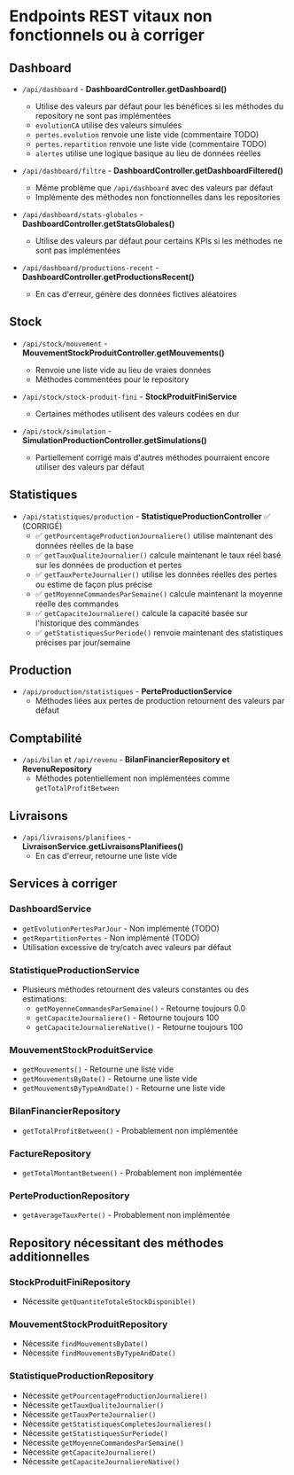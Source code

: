 # Endpoints REST vitaux non fonctionnels ou à corriger

## Dashboard
- `/api/dashboard` - **DashboardController.getDashboard()**
  - Utilise des valeurs par défaut pour les bénéfices si les méthodes du repository ne sont pas implémentées
  - `evolutionCA` utilise des valeurs simulées
  - `pertes.evolution` renvoie une liste vide (commentaire TODO)
  - `pertes.repartition` renvoie une liste vide (commentaire TODO)
  - `alertes` utilise une logique basique au lieu de données réelles

- `/api/dashboard/filtre` - **DashboardController.getDashboardFiltered()**
  - Même problème que `/api/dashboard` avec des valeurs par défaut
  - Implémente des méthodes non fonctionnelles dans les repositories

- `/api/dashboard/stats-globales` - **DashboardController.getStatsGlobales()**
  - Utilise des valeurs par défaut pour certains KPIs si les méthodes ne sont pas implémentées

- `/api/dashboard/productions-recent` - **DashboardController.getProductionsRecent()**
  - En cas d'erreur, génère des données fictives aléatoires

## Stock
- `/api/stock/mouvement` - **MouvementStockProduitController.getMouvements()**
  - Renvoie une liste vide au lieu de vraies données
  - Méthodes commentées pour le repository

- `/api/stock/stock-produit-fini` - **StockProduitFiniService**
  - Certaines méthodes utilisent des valeurs codées en dur

- `/api/stock/simulation` - **SimulationProductionController.getSimulations()**
  - Partiellement corrigé mais d'autres méthodes pourraient encore utiliser des valeurs par défaut

## Statistiques
- `/api/statistiques/production` - **StatistiqueProductionController** ✅ (CORRIGÉ)
  - ✅ `getPourcentageProductionJournaliere()` utilise maintenant des données réelles de la base
  - ✅ `getTauxQualiteJournalier()` calcule maintenant le taux réel basé sur les données de production et pertes
  - ✅ `getTauxPerteJournalier()` utilise les données réelles des pertes ou estime de façon plus précise
  - ✅ `getMoyenneCommandesParSemaine()` calcule maintenant la moyenne réelle des commandes
  - ✅ `getCapaciteJournaliere()` calcule la capacité basée sur l'historique des commandes
  - ✅ `getStatistiquesSurPeriode()` renvoie maintenant des statistiques précises par jour/semaine

## Production
- `/api/production/statistiques` - **PerteProductionService**
  - Méthodes liées aux pertes de production retournent des valeurs par défaut

## Comptabilité
- `/api/bilan` et `/api/revenu` - **BilanFinancierRepository et RevenuRepository**
  - Méthodes potentiellement non implémentées comme `getTotalProfitBetween`

## Livraisons
- `/api/livraisons/planifiees` - **LivraisonService.getLivraisonsPlanifiees()**
  - En cas d'erreur, retourne une liste vide

## Services à corriger

### DashboardService
- `getEvolutionPertesParJour` - Non implémenté (TODO)
- `getRepartitionPertes` - Non implémenté (TODO)
- Utilisation excessive de try/catch avec valeurs par défaut

### StatistiqueProductionService
- Plusieurs méthodes retournent des valeurs constantes ou des estimations:
  - `getMoyenneCommandesParSemaine()` - Retourne toujours 0.0
  - `getCapaciteJournaliere()` - Retourne toujours 100
  - `getCapaciteJournaliereNative()` - Retourne toujours 100

### MouvementStockProduitService
- `getMouvements()` - Retourne une liste vide
- `getMouvementsByDate()` - Retourne une liste vide
- `getMouvementsByTypeAndDate()` - Retourne une liste vide

### BilanFinancierRepository
- `getTotalProfitBetween()` - Probablement non implémentée

### FactureRepository
- `getTotalMontantBetween()` - Probablement non implémentée

### PerteProductionRepository
- `getAverageTauxPerte()` - Probablement non implémentée

## Repository nécessitant des méthodes additionnelles

### StockProduitFiniRepository
- Nécessite `getQuantiteTotaleStockDisponible()`

### MouvementStockProduitRepository
- Nécessite `findMouvementsByDate()`
- Nécessite `findMouvementsByTypeAndDate()`

### StatistiqueProductionRepository
- Nécessite `getPourcentageProductionJournaliere()`
- Nécessite `getTauxQualiteJournalier()`
- Nécessite `getTauxPerteJournalier()`
- Nécessite `getStatistiquesCompletesJournalieres()`
- Nécessite `getStatistiquesSurPeriode()`
- Nécessite `getMoyenneCommandesParSemaine()`
- Nécessite `getCapaciteJournaliere()`
- Nécessite `getCapaciteJournaliereNative()`
